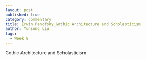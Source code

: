 ```yaml
---
layout: post
published: true
category: commentary
title: Erwin Panofsky_Gothic Architecture and Scholasticism
author: Yunsong Liu
tags:
  - Week 8
---
```

Gothic Architecture and Scholasticism